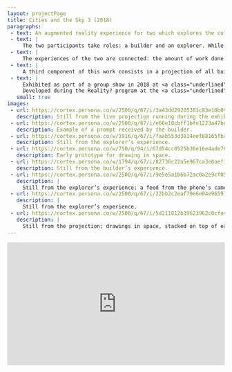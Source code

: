 ```yaml
---
layout: projectPage
title: Cities and the Sky 3 (2018)
paragraphs:
 - text: An augmented reality experience for two which explores the collaborative nature of building, through the lens of a place imagined by Calvino Italo—Thekla is a city whose construction never stops, so that its deconstruction can never begin.
 - text: |
     The two participants take roles: a builder and an explorer. While the builder is asked to design a part of an imaginary city through drawing in space, the explorer walks through a digital environment meant to expose the story of Thekla through words, sounds and images.
 - text: |
     The experiences of the two are connected: the amount of work done by the builder directly influences the light conditions in the explorer’s journey. This gesture functions as a way of inducing collaboration between the two, as well as a way of staying faithful to the original story—building must never stop.
 - text: |
     A third component of this work consists in a projection of all builders’ creations througout the course of the exhibition—the shared city. Starting as an empty screen, the projected city gathers one more layer with every builder’s creation. 
 - text: |
     Exhibited as part of a group show in 2018 at <a class="underlined" href="http://www.acud.de/" target="__blank">ACUD</a> in Berlin. <br/><br/>
     Developed during the Reality? program at the <a class="underlined" href="http://www.schoolofma.org" target="__blank">School of Machines, Making and Make-Believe</a>. Created using Unity. 
   small: true
images:
 - url: https://cortex.persona.co/w/2500/q/67/i/3a43dd29205381c83e10b09bb128390bd67834a82eebb6e6496507f3d6d6e2e1/Thekla_Complete_1.png
   description: Still from the live projection running during the exhibition of the project at ACUD in July 2018. All of the spatial drawings are stacked on top of each other, forming the city of Thekla.
 - url: https://cortex.persona.co/w/2500/q/67/i/e66e10cbff1bfe1223a47bec020fa8ed482fbbfb71ebfe01fda38b2b7e761878/Drawing_Intro.png
   description: Example of a prompt received by the builder.
 - url: https://cortex.persona.co/w/1916/q/67/i/faab553d3814eef88165fbab9e75f840295454e64f763ebe8d7e4265d3efbbc9/final_4.png
   description: Still from the explorer’s experience.
 - url: https://cortex.persona.co/w/750/q/94/i/67d54cc0525b36e16e4ade70effc279faf00c51445221f827add7ac19992b774/Drawing_test.png
   description: Early prototype for drawing in space.
 - url: https://cortex.persona.co/w/1794/q/67/i/82736c22a5e967ca3e0aef12880a85debeee03fa72daf1c4f257b400afbd8b48/Drawing_1.png
   description: Still from the builder’s experience.
 - url: https://cortex.persona.co/w/2500/q/67/i/9e5e5a1b6b72ac0a2e9cf05e402facf2ca8f586cf0a5d127217e876955014a40/Forest_5.png
   description: |
     Still from the explorer’s experience: a feed from the phone’s camera is displayed on a piece of cloth inside the 3D virtual world. In front of it, you can see a live updating miniature version of what the builder is drawing.
 - url: https://cortex.persona.co/w/2500/q/67/i/22bb2c2eaf79e6e04e965973248e6129dd4a433f8f2098475e75dfd85403ed96/Forest_4.png
   description: |
     Still from the explorer’s experience.
 - url: https://cortex.persona.co/w/2500/q/67/i/5d211812b39623962c0cfa48ffed3a9938f33856562dfc4b957a4ee0bbedd8ab/Thekla_Complete_8.png
   description: |
     Still from the projection: drawings in space, stacked on top of each other.
---
```

<div class="mb2" style="padding:56.25% 0 0 0;position:relative;"><iframe src="https://player.vimeo.com/video/280118041?title=0&byline=0&portrait=0" style="position:absolute;top:0;left:0;width:100%;height:100%;" frameborder="0" webkitallowfullscreen mozallowfullscreen allowfullscreen></iframe></div><script src="https://player.vimeo.com/api/player.js"></script>